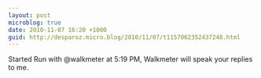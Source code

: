 ```yaml
---
layout: post
microblog: true
date: 2010-11-07 16:20 +1000
guid: http://desparoz.micro.blog/2010/11/07/t1157062352437248.html
---
```

Started Run with @walkmeter at 5:19 PM, Walkmeter will speak your replies to me.
